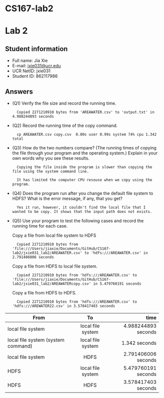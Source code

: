 # CS167-lab2

# Lab 2

## Student information
* Full name: Jia Xie	
* E-mail: jxie031@ucr.edu
* UCR NetID: jxie031
* Student ID: 862117986

## Answers

* (Q1) Verify the file size and record the running time.

        Copied 2271210910 bytes from 'AREAWATER.csv' to 'output.txt' in 4.988244893 seconds

* (Q2) Record the running time of the copy command.

        cp AREAWATER.csv copy.csv  0.00s user 0.99s system 74% cpu 1.342 total

* (Q3) How do the two numbers compare? (The running times of copying the file through your program and the operating system.) Explain in your own words why you see these results.

        Copying the file inside the program is slower than copying the file using the system command line.   

        It has limited the computer CPU resouse when we copy using the program. 
    
* (Q4) Does the program run after you change the default file system to HDFS? What is the error message, if any, that you get?

        Yes it run, however, it couldn't find the local file that I wanted to be copy. It shows that the input path does not exists.

* (Q5) Use your program to test the following cases and record the running time for each case.

    Copy a file from local file system to HDFS

        Copied 2271210910 bytes from 'file:///Users/jiaxie/Documents/GitHub/CS167-lab2/jxie031_lab2/AREAWATER.csv' to 'hdfs:///AREAWATER.csv' in 2.791406006 seconds

    Copy a file from HDFS to local file system.
        
        Copied 2271210910 bytes from 'hdfs:///AREAWATER.csv' to 'file:///Users/jiaxie/Documents/GitHub/CS167-lab2/jxie031_lab2/AREAWATERcopy.csv' in 5.479760191 seconds
 
    Copy a file from HDFS to HDFS.

        Copied 2271210910 bytes from 'hdfs:///AREAWATER.csv' to 'hdfs:///AREWATER22.csv' in 3.578417403 seconds

|        From       |         To        |   time  |
| ----------------- |:-----------------:| -------:|
| local file system | local file system | 4.988244893 seconds  |
| local file system (system command) | local file system | 1.342 seconds   |
| local file system |        HDFS       |  2.791406006 seconds |
|        HDFS       | local file system | 5.479760191 seconds  |
|        HDFS       |        HDFS       | 3.578417403 seconds |


